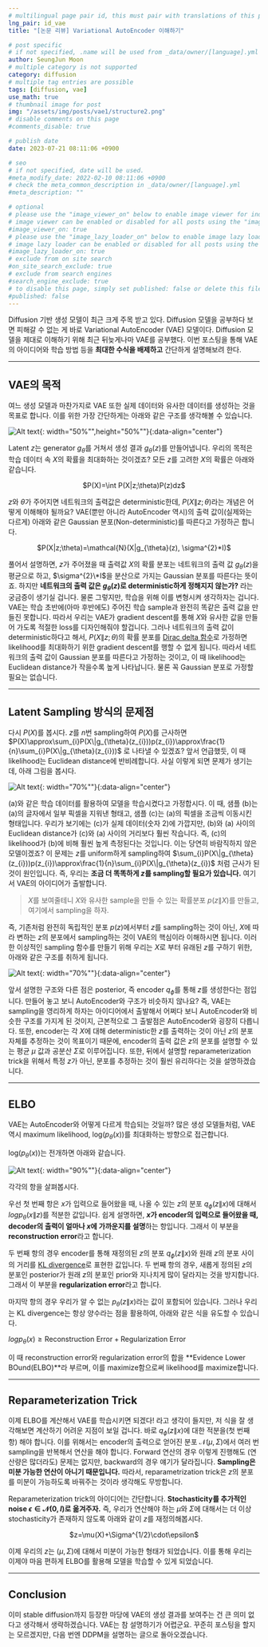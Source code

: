 ```yaml
---
# multilingual page pair id, this must pair with translations of this page. (This name must be unique)
lng_pair: id_vae
title: "[논문 리뷰] Variational AutoEncoder 이해하기"

# post specific
# if not specified, .name will be used from _data/owner/[language].yml
author: SeungJun Moon
# multiple category is not supported
category: diffusion
# multiple tag entries are possible
tags: [diffusion, vae]
use_math: true
# thumbnail image for post
img: "/assets/img/posts/vae1/structure2.png"
# disable comments on this page
#comments_disable: true

# publish date
date: 2023-07-21 08:11:06 +0900

# seo
# if not specified, date will be used.
#meta_modify_date: 2022-02-10 08:11:06 +0900
# check the meta_common_description in _data/owner/[language].yml
#meta_description: ""

# optional
# please use the "image_viewer_on" below to enable image viewer for individual pages or posts (_posts/ or [language]/_posts folders).
# image viewer can be enabled or disabled for all posts using the "image_viewer_posts: true" setting in _data/conf/main.yml.
#image_viewer_on: true
# please use the "image_lazy_loader_on" below to enable image lazy loader for individual pages or posts (_posts/ or [language]/_posts folders).
# image lazy loader can be enabled or disabled for all posts using the "image_lazy_loader_posts: true" setting in _data/conf/main.yml.
#image_lazy_loader_on: true
# exclude from on site search
#on_site_search_exclude: true
# exclude from search engines
#search_engine_exclude: true
# to disable this page, simply set published: false or delete this file
#published: false
---
```


<!-- outline-start -->

Diffusion 기반 생성 모델이 최근 크게 주목 받고 있다. Diffusion 모델을 공부하다 보면 피해갈 수 없는 게 바로 Variational AutoEncoder (VAE) 모델이다. Diffusion 모델을 제대로 이해하기 위해 최근 뒤늦게나마 VAE를 공부했다. 이번 포스팅을 통해 VAE의 아이디어와 학습 방법 등을 **최대한 수식을 배제하고** 간단하게 설명해보려 한다.

<!-- outline-end -->

***

## VAE의 목적
여느 생성 모델과 마찬가지로 VAE 또한 실제 데이터와 유사한 데이터를 생성하는 것을 목표로 합니다. 이를 위한 가장 간단하게는 아래와 같은 구조를 생각해볼 수 있습니다.

![Alt text](/assets/img/posts/vae1/structure1.png){: width="50%"",height="50%""}{:data-align="center"}

Latent $z$는 generator $g_{\theta}$를 거쳐서 생성 결과 $g_{\theta}(z)$를 만들어냅니다. 우리의 목적은 학습 데이터 속 $X$의 확률을 최대화하는 것이겠죠? 모든 $z$를 고려한 $X$의 확률은 아래와 같습니다.

<div align="center">
$P(X)=\int P(X|z;\theta)P(z)dz$
</div>

$z$와 $\theta$가 주어지면 네트워크의 출력값은 deterministic한데, $P(X\|z;\theta)$라는 개념은 어떻게 이해해야 될까요? VAE(뿐만 아니라 AutoEncoder 역시)의 출력 값이(실제와는 다르게) 아래와 같은 Gaussian 분포(Non-deterministic)를 따른다고 가정하곤 합니다.

<div align="center">
$P(X|z;\theta)=\mathcal{N}(X|g_{\theta}(z), \sigma^{2}*I)$
</div>

풀어서 설명하면, $z$가 주어졌을 때 출력값 $X$의 확률 분포는 네트워크의 출력 값 $g_{\theta}(z)$을 평균으로 하고, $\sigma^{2}\*I$을 분산으로 가지는 Gaussian 분포를 따른다는 뜻이죠. 하지만 **네트워크의 출력 값은 $g_{\theta}(z)$로 deterministic하게 정해지지 않는가?** 라는 궁금증이 생기실 겁니다. 물론 그렇지만, 학습을 위해 이를 변형시켜 생각하자는 겁니다. VAE는 학습 초반에(아마 후반에도) 주어진 학습 sample과 완전히 똑같은 출력 값을 만들진 못합니다. 따라서 우리는 VAE가 gradient descent를 통해 $X$와 유사한 값을 만들어 가도록 적절한 loss를 디자인해줘야 할겁니다. 그러나 네트워크의 출력 값이 deterministic하다고 해서, $P(X\|z;\theta)$의 확률 분포를 [Dirac delta 함수](https://en.wikipedia.org/wiki/Dirac_delta_function)로 가정하면 likelihood를 최대화하기 위한 gradient descent를 행할 수 없게 됩니다. 따라서 네트워크의 출력 값이 Gaussian 분포를 따른다고 가정하는 것이고, 이 때 likelihood는 Euclidean distance가 작을수록 높게 나타납니다. 물론 꼭 Gaussian 분포로 가정할 필요는 없습니다.

***

## Latent Sampling 방식의 문제점

다시 $P(X)$를 봅시다. $z$를 $n$번 sampling하여 $P(X)$를 근사하면 $P(X)\approx\sum_{i}P(X\|g_{\theta}(z_{i}))p(z_{i})\approx\frac{1}{n}\sum_{i}P(X\|g_{\theta}(z_{i}))$ 로 나타낼 수 있겠죠?
앞서 언급했듯, 이 때 likelihood는 Euclidean distance에 반비례합니다. 사실 이렇게 되면 문제가 생기는데, 아래 그림을 봅시다.

![Alt text](/assets/img/posts/vae1/motivation.png){: width="70%""}{:data-align="center"}

(a)와 같은 학습 데이터를 활용하여 모델을 학습시켰다고 가정합시다. 이 때, 샘플 (b)는 (a)의 글자에서 일부 픽셀을 지워낸 형태고, 샘플 (c)는 (a)의 픽셀을 조금씩 이동시킨 형태입니다. 우리가 보기에는 (c)가 실제 데이터(숫자 2)에 가깝지만, (b)와 (a) 사이의 Euclidean distance가 (c)와 (a) 사이의 거리보다 훨씬 작습니다. 즉, (c)의 likelihood가 (b)에 비해 훨씬 높게 측정된다는 것입니다. 이는 당연히 바람직하지 않은 모델이겠죠? 이 문제는 $z$를 uniform하게 sampling하여 $\sum_{i}P(X\|g_{\theta}(z_{i}))p(z_{i})\approx\frac{1}{n}\sum_{i}P(X\|g_{\theta}(z_{i})$ 처럼 근사가 된 것이 원인입니다. 즉, 우리는 **조금 더 똑똑하게 $z$를 sampling할 필요가 있습니다.**
여기서 VAE의 아이디어가 출발합니다.

> $X$를 보여줄테니 $X$와 유사한 sample을 만들 수 있는 확률분포 $p(z\|X)$를 만들고, 여기에서 sampling을 하자.

즉, 기존처럼 완전히 독립적인 분포 $p(z)$에서부터 $z$를 sampling하는 것이 아닌, $X$에 따라 변하는 $z$의 분포에서 sampling하는 것이 VAE의 핵심이라 이해하시면 됩니다. 이러한 이상적인 sampling 함수를 만들기 위해 우리는 $X$로 부터 유래된 $z$를 구하기 위한, 아래와 같은 구조를 취하게 됩니다.

![Alt text](/assets/img/posts/vae1/structure2.png){: width="70%""}{:data-align="center"}

앞서 설명한 구조와 다른 점은 posterior, 즉 encoder $q_{\phi}$를 통해 $z$를 생성한다는 점입니다. 만들어 놓고 보니 AutoEncoder와 구조가 비슷하지 않나요? 즉, VAE는 sampling을 영리하게 하자는 아이디어에서 출발해서 어쩌다 보니 AutoEncoder와 비슷한 구조를 가지게 된 것이지, 근본적으로 그 출발점은 AutoEncoder와 굉장히 다릅니다.
또한, encoder는 각 $X$에 대해 deterministic한 $z$를 출력하는 것이 아닌 $z$의 분포 자체를 추정하는 것이 목표이기 때문에, encoder의 출력 값은 $z$의 분포를 설명할 수 있는 평균 $\mu$ 값과 공분산 $\Sigma$로 이루어집니다. 또한, 뒤에서 설명할 reparameterization trick을 위해서 특정 $z$가 아닌, 분포를 추정하는 것이 훨씬 유리하다는 것을 설명하겠습니다.

***

## ELBO

VAE는 AutoEncoder와 어떻게 다르게 학습되는 것일까? 많은 생성 모델들처럼, VAE 역시 maximum likelihood, $\text{log}(p_{\theta}(x))$를 최대화하는 방향으로 접근합니다.

$\text{log}(p_{\theta}(x))$는 전개하면 아래와 같습니다.

![Alt text](/assets/img/posts/vae1/elbo.png){: width="90%""}{:data-align="center"}

각각의 항을 살펴봅시다.

우선 첫 번째 항은 $x$가 입력으로 들어왔을 때, 나올 수 있는 $z$의 분포 $q_{\phi}(z\|x)$에 대해서 $log p_{\theta}(x\|z)$를 적분한 값입니다. 쉽게 설명하면, **$x$가 encoder의 입력으로 들어왔을 때, decoder의 출력이 얼마나 $x$에 가까운지를 설명**하는 항입니다. 그래서 이 부분을 **reconstruction error**라고 합니다.

두 번째 항의 경우 encoder를 통해 재정의된 $z$의 분포 $q_{\phi}(z\|x)$와 원래 $z$의 분포 사이의 거리를 [KL divergence](https://en.wikipedia.org/wiki/Kullback%E2%80%93Leibler_divergence)로 표현한 값입니다. 두 번째 항의 경우, 새롭게 정의된 $z$의 분포인 posterior가 원래 $z$의 분포인 prior와 지나치게 많이 달라지는 것을 방지합니다. 그래서 이 부분을 **regularization error**라고 합니다.

마지막 항의 경우 우리가 알 수 없는 $p_{\theta}(z\|x)$라는 값이 포함되어 있습니다. 그러나 우리는 KL divergence는 항상 양수라는 점을 활용하여, 아래와 같은 식을 유도할 수 있습니다.

$log p_{\theta}(x) \geq \text{Reconstruction Error} + \text{Regularization Error}$

이 때 reconstruction error와 regularization error의 합을 **Evidence Lower BOund(ELBO)**라 부르며, 이를 maximize함으로써 likelihood를 maximize합니다.

***

## Reparameterization Trick

이제 ELBO를 계산해서 VAE를 학습시키면 되겠다! 라고 생각이 들지만, 저 식을 잘 생각해보면 계산하기 어려운 지점이 보일 겁니다. 바로 $q_{\phi}(z\|x)$에 대한 적분을(첫 번째 항) 해야 합니다. 이를 위해서는 encoder의 출력으로 얻어진 분포 $\mathcal{N}(\mu, \Sigma)$에서 여러 번 sampling을 반복해서 연산을 해야 합니다. Forward 연산의 경우 이렇게 진행해도 (연산량은 많더라도) 문제는 없지만, backward의 경우 얘기가 달라집니다. **Sampling은 미분 가능한 연산이 아니기 때문입니다.** 따라서, reparametrization trick은 $z$의 분포를 미분이 가능하도록 바꿔주는 것이라 생각해도 무방합니다.

Reparameterization trick의 아이디어는 간단합니다. **Stochasticity를 추가적인 noise $\epsilon \in \mathcal{N}(0,I)$로 옮겨주자.** 즉, 우리가 연산해야 하는 $\mu$와 $\Sigma$에 대해서는 더 이상 stochasticity가 존재하지 않도록 아래와 같이 $z$를 재정의해봅시다.

<div align="center">
$z=\mu(X)+\Sigma^{1/2}\cdot\epsilon$
</div>

이제 우리의 $z$는 $(\mu, \Sigma)$에 대해서 미분이 가능한 형태가 되었습니다. 이를 통해 우리는 이제야 마음 편하게 ELBO를 활용해 모델을 학습할 수 있게 되었습니다.

***

## Conclusion

이미 stable diffusion까지 등장한 마당에 VAE의 생성 결과를 보여주는 건 큰 의미 없다고 생각해서 생략하겠습니다. VAE는 참 설명하기가 어렵군요. 꾸준히 포스팅을 할지는 모르겠지만, 다음 번엔 DDPM을 설명하는 글으로 돌아오겠습니다.

